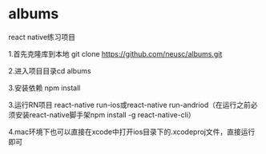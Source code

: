 # albums
react native练习项目

1.首先克隆库到本地 git clone https://github.com/neusc/albums.git

2.进入项目目录cd albums

3.安装依赖 npm install

3.运行RN项目 react-native run-ios或react-native run-andriod（在运行之前必须安装react-native脚手架npm install -g react-native-cli）

4.mac环境下也可以直接在xcode中打开ios目录下的.xcodeproj文件，直接运行即可
